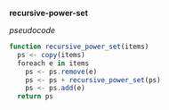 __recursive-power-set__

_pseudocode_

```js
function recursive_power_set(items)
  ps <- copy(items)
  foreach e in items
    ps <- ps.remove(e)
    ps <- ps + recursive_power_set(ps)
    ps <- ps.add(e)
  return ps
```
